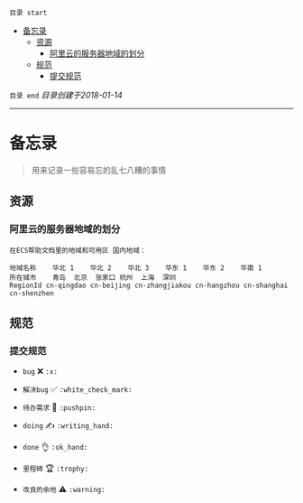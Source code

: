 `目录 start`
 
- [备忘录](#备忘录)
    - [资源](#资源)
        - [阿里云的服务器地域的划分](#阿里云的服务器地域的划分)
    - [规范](#规范)
        - [提交规范](#提交规范)

`目录 end` *目录创建于2018-01-14*
****************************************
# 备忘录
> 用来记录一些容易忘的乱七八糟的事情

## 资源
### 阿里云的服务器地域的划分
`在ECS帮助文档里的地域和可用区 国内地域：`
```
地域名称	华北 1	华北 2	华北 3	华东 1	华东 2	华南 1
所在城市	青岛	北京	张家口	杭州	上海	深圳
RegionId cn-qingdao	cn-beijing cn-zhangjiakou cn-hangzhou cn-shanghai cn-shenzhen
```
## 规范
### 提交规范

- `bug` :x: `:x:`
- `解决bug` :white_check_mark: `:white_check_mark:`

- `待办需求` :pushpin: `:pushpin:`
- `doing` :writing_hand: `:writing_hand:`
- `done` :ok_hand: `:ok_hand:`

- `里程碑` :trophy: `:trophy:`
- `改良的余地` :warning: `:warning:`
  
  